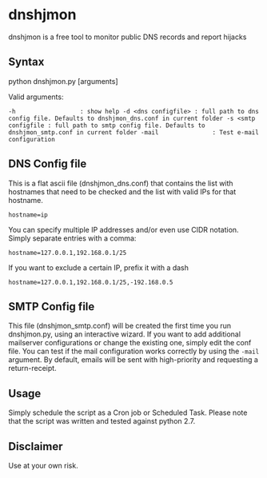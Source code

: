 dnshjmon
========

dnshjmon is a free tool to monitor public DNS records and report hijacks


Syntax
------
python dnshjmon.py [arguments]

Valid arguments:

`
 -h                  : show help
 -d <dns configfile> : full path to dns config file.
                       Defaults to dnshjmon_dns.conf in current folder
 -s <smtp configfile : full path to smtp config file.
                       Defaults to dnshjmon_smtp.conf in current folder
 -mail               : Test e-mail configuration
`

DNS Config file
----------------
This is a flat ascii file (dnshjmon_dns.conf) that contains the list with hostnames that need to be checked and the list with valid IPs for that hostname.

`hostname=ip`

You can specify multiple IP addresses and/or even use CIDR notation. Simply separate entries with a comma:

`hostname=127.0.0.1,192.168.0.1/25`

If you want to exclude a certain IP, prefix it with a dash  

`hostname=127.0.0.1,192.168.0.1/25,-192.168.0.5`


SMTP Config file
----------------
This file (dnshjmon_smtp.conf) will be created the first time you run dnshjmon.py, using an interactive wizard.
If you want to add additional mailserver configurations or change the existing one, simply edit the conf file.
You can test if the mail configuration works correctly by using the `-mail` argument.
By default, emails will be sent with high-priority and requesting a return-receipt.

Usage
-----

Simply schedule the script as a Cron job or Scheduled Task.
Please note that the script was written and tested against python 2.7.

Disclaimer
----------
Use at your own risk.
